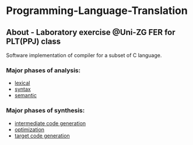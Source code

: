 # Programming-Language-Translation
## About - Laboratory exercise @Uni-ZG FER for PLT(PPJ) class  
Software implementation of compiler for a subset of C language.<br> 
### Major phases of analysis: 
- [lexical](/lexical_analyzer)
- [syntax](/syntax_analyzer)
- [semantic](/semantic_analyzer)<br>
### Major phases of synthesis:
- [intermediate code generation](/code_generator)
- [optimization](/code_generator)
- [target code generation](/code_generator)
